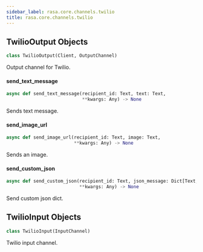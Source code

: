 ```yaml
---
sidebar_label: rasa.core.channels.twilio
title: rasa.core.channels.twilio
---
```

## TwilioOutput Objects

```python
class TwilioOutput(Client, OutputChannel)
```

Output channel for Twilio.

#### send\_text\_message

```python
async def send_text_message(recipient_id: Text, text: Text,
                            **kwargs: Any) -> None
```

Sends text message.

#### send\_image\_url

```python
async def send_image_url(recipient_id: Text, image: Text,
                         **kwargs: Any) -> None
```

Sends an image.

#### send\_custom\_json

```python
async def send_custom_json(recipient_id: Text, json_message: Dict[Text, Any],
                           **kwargs: Any) -> None
```

Send custom json dict.

## TwilioInput Objects

```python
class TwilioInput(InputChannel)
```

Twilio input channel.

